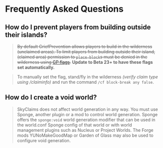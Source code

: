 # Frequently Asked Questions

## How do I prevent players from building outside their islands?

> ~~By default GriefPrevention allows players to build in the wilderness (unclaimed areas). To limit players from building outside their island, (claimed area) permission to `place-block`s must be denied in the wilderness using [GP flags](https://github.com/MinecraftPortCentral/GriefPrevention/wiki/Flags).~~ **Update to Beta 23+ to have these flags set automatically.**

> To manually set the flag, stand/fly in the wilderness _(verify claim type using /claiminfo)_ and run the command `/cf block-break any false`.

## How do I create a void world?
> SkyClaims does not affect world generation in any way. You must use Sponge, another plugin or a mod to control world generation. Sponge offers the `sponge:void` world generation modifier that can be used in the world.conf Sponge config of that world or with world management plugins such as Nucleus or Project Worlds. The Forge mods YUNoMakeGoodMap or Garden of Glass may also be used to configure void generation.

